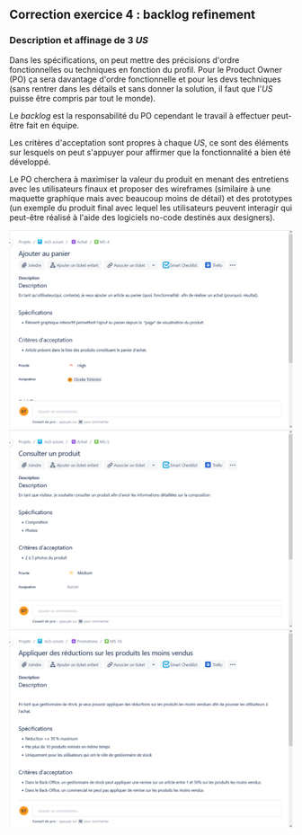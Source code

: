 ## Correction exercice 4 : backlog refinement

### Description et affinage de 3 *US*

Dans les spécifications, on peut mettre des précisions d'ordre fonctionnelles ou techniques en fonction du profil. Pour le Product Owner (PO) ça sera davantage d'ordre fonctionnelle et pour les devs techniques (sans rentrer dans les détails et sans donner la solution, il faut que l'*US* puisse être compris par tout le monde).

Le *backlog* est la responsabilité du PO cependant le travail à effectuer peut-être fait en équipe.

Les critères d'acceptation sont propres à chaque *US*, ce sont des éléments sur lesquels on peut s'appuyer pour affirmer que la fonctionnalité a bien été développé.

Le PO cherchera à maximiser la valeur du produit en menant des entretiens avec les utilisateurs finaux et proposer des wireframes (similaire à une maquette graphique mais avec beaucoup moins de détail) et des prototypes (un exemple du produit final avec lequel les utilisateurs peuvent interagir qui peut-être réalisé à l'aide des logiciels no-code destinés aux designers).

![us1](img/us1.png)
![us2](img/us2.png)
![us3](img/us3.png)
